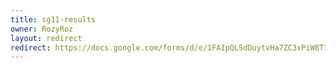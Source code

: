 ```yaml
---
title: sg11-results
owner: RozyRoz
layout: redirect
redirect: https://docs.google.com/forms/d/e/1FAIpQLSdDuytvHa7ZC3xPiW8T18lZFFfmghIA3qqpLmpZ0Vvk0MA6TQ/viewform
---
```

